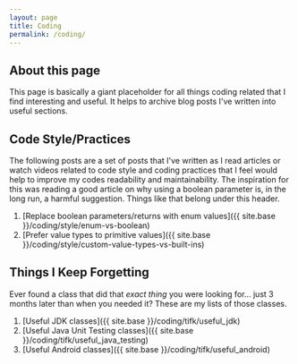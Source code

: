 ```yaml
---
layout: page
title: Coding
permalink: /coding/
---
```


## About this page
This page is basically a giant placeholder for all things coding related that I find interesting and useful. It helps to archive blog posts I've written into useful sections.

## Code Style/Practices
The following posts are a set of posts that I've written as I read articles or watch videos related to code style and coding practices that I feel would help to improve my codes readability and maintainability. The inspiration for this was reading a good article on why using a boolean parameter is, in the long run, a harmful suggestion. Things like that belong under this header.

1. [Replace boolean parameters/returns with enum values]({{ site.base }}/coding/style/enum-vs-boolean)
2. [Prefer value types to primitive values]({{ site.base }}/coding/style/custom-value-types-vs-built-ins)

## Things I Keep Forgetting
Ever found a class that did that *exact thing* you were looking for... just 3 months later than when you needed it? These are my lists of those classes.

1. [Useful JDK classes]({{ site.base }}/coding/tifk/useful_jdk)
2. [Useful Java Unit Testing classes]({{ site.base }}/coding/tifk/useful_java_testing)
3. [Useful Android classes]({{ site.base }}/coding/tifk/useful_android)
